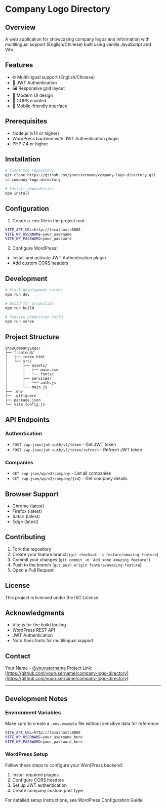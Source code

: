 # Company Logo Directory

## Overview
A web application for showcasing company logos and information with multilingual support (English/Chinese) built using vanilla JavaScript and Vite.

## Features
- 🌐 Multilingual support (English/Chinese)
- 🔐 JWT Authentication
- 🖼️ Responsive grid layout
- 🎨 Modern UI design
- 🔄 CORS enabled
- 📱 Mobile-friendly interface

## Prerequisites
- Node.js (v14 or higher)
- WordPress backend with JWT Authentication plugin
- PHP 7.4 or higher

## Installation

```bash
# Clone the repository
git clone https://github.com/yourusername/company-logo-directory.git
cd company-logo-directory

# Install dependencies
npm install
```

## Configuration

1. Create a .env file in the project root:

```bash
VITE_API_URL=http://localhost:8080
VITE_WP_USERNAME=your_username
VITE_WP_PASSWORD=your_password
```

2. Configure WordPress:
- Install and activate JWT Authentication plugin
- Add custom CORS headers

## Development

```bash
# Start development server
npm run dev

# Build for production
npm run build

# Preview production build
npm run serve
```

## Project Structure

```plaintext
ShowCompanyLogo/
├── frontend/
│   ├── index.html
│   └── src/
│       ├── assets/
│       │   ├── main.css
│       │   └── fonts/
│       ├── services/
│       │   └── auth.js
│       └── main.js
├── .env
├── .gitignore
├── package.json
└── vite.config.js
```

## API Endpoints

### Authentication
- `POST /wp-json/jwt-auth/v1/token` - Get JWT token
- `POST /wp-json/jwt-auth/v1/token/refresh` - Refresh JWT token

### Companies
- `GET /wp-json/wp/v2/company` - List all companies
- `GET /wp-json/wp/v2/company/{id}` - Get company details

## Browser Support
- Chrome (latest)
- Firefox (latest)
- Safari (latest)
- Edge (latest)

## Contributing
1. Fork the repository
2. Create your feature branch (`git checkout -b feature/amazing-feature`)
3. Commit your changes (`git commit -m 'Add some amazing feature'`)
4. Push to the branch (`git push origin feature/amazing-feature`)
5. Open a Pull Request

## License
This project is licensed under the ISC License.

## Acknowledgments
- Vite.js for the build tooling
- WordPress REST API
- JWT Authentication
- Noto Sans fonts for multilingual support

## Contact
Your Name - [@yourusername](https://github.com/yourusername)
Project Link: [https://github.com/yourusername/company-logo-directory](https://github.com/yourusername/company-logo-directory)

---

## Development Notes

### Environment Variables
Make sure to create a `.env.example` file without sensitive data for reference:

```bash
VITE_API_URL=http://localhost:8080
VITE_WP_USERNAME=your_username_here
VITE_WP_PASSWORD=your_password_here
```

### WordPress Setup
Follow these steps to configure your WordPress backend:

1. Install required plugins
2. Configure CORS headers
3. Set up JWT authentication
4. Create company custom post type

For detailed setup instructions, see WordPress Configuration Guide.
